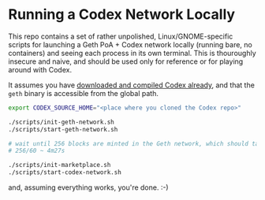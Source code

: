 # Running a Codex Network Locally

This repo contains a set of rather unpolished, Linux/GNOME-specific scripts for 
launching a Geth PoA + Codex network locally (running bare, no containers) and
seeing each process in its own terminal. This is thouroughly insecure and naive,
and should be used only for reference or for playing around with Codex.

It assumes you have [downloaded and compiled Codex already](https://github.com/codex-storage/nim-codex/),
and that the `geth` binary is accessible from the global path.

```bash
export CODEX_SOURCE_HOME="<place where you cloned the Codex repo>"

./scripts/init-geth-network.sh
./scripts/start-geth-network.sh

# wait until 256 blocks are minted in the Geth network, which should take
# 256/60 ~ 4m27s

./scripts/init-marketplace.sh
./scripts/start-codex-network.sh
```

and, assuming everything works, you're done. :-)